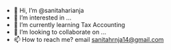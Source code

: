 - 👋 Hi, I’m @sanitaharianja
- 👀 I’m interested in ...
- 🌱 I’m currently learning Tax Accounting
- 💞️ I’m looking to collaborate on ...
- 📫 How to reach me? email sanitahrnja14@gmail.com

<!---
sanitaharianja/sanitaharianja is a ✨ special ✨ repository because its `README.md` (this file) appears on your GitHub profile.
You can click the Preview link to take a look at your changes.
--->
